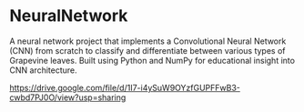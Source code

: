 # NeuralNetwork
A neural network project that implements a Convolutional Neural Network (CNN) from scratch to classify and differentiate between various types of Grapevine leaves. Built using Python and NumPy for educational insight into CNN architecture.

https://drive.google.com/file/d/1I7-i4ySuW9OYzfGUPFFwB3-cwbd7PJ0O/view?usp=sharing
